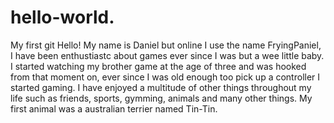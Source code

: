 # hello-world.
My first git
Hello! My name is Daniel but online I use the name FryingPaniel, I have been enthustiastc about games ever since I was but a wee little baby. I started watching my brother game at the age of three and was hooked from that moment on, ever since I was old enough too pick up a controller I started gaming. I have enjoyed a multitude of other things throughout my life such as friends, sports, gymming, animals and many other things. 
​My first animal was a australian terrier named Tin-Tin.
